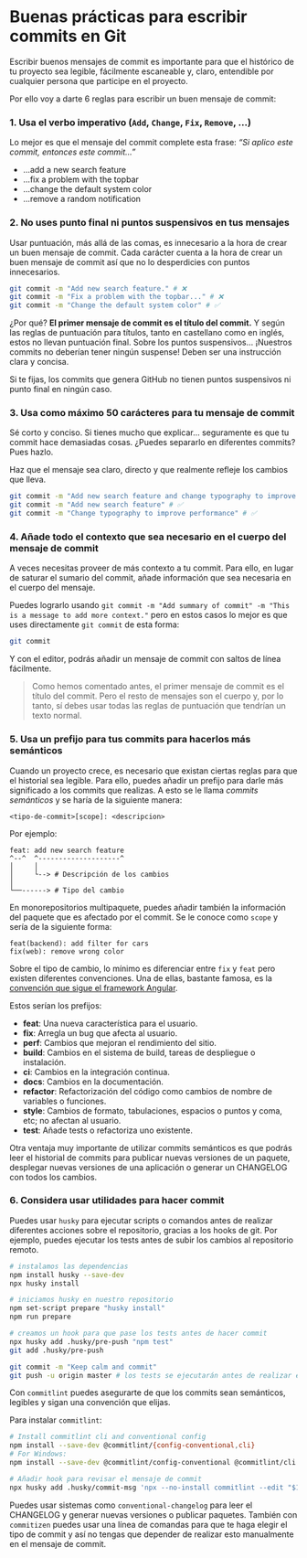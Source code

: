 # Buenas prácticas para escribir commits en Git

Escribir buenos mensajes de commit es importante para que el histórico de tu proyecto sea legible, fácilmente escaneable y, claro, entendible por cualquier persona que participe en el proyecto.

Por ello voy a darte 6 reglas para escribir un buen mensaje de commit:

### 1. Usa el verbo imperativo (`Add`, `Change`, `Fix`, `Remove`, …)

Lo mejor es que el mensaje del commit complete esta frase: *“Si aplico este commit, entonces este commit…”*

- …add a new search feature
- …fix a problem with the topbar
- …change the default system color
- …remove a random notification

### 2. No uses punto final ni puntos suspensivos en tus mensajes

Usar puntuación, más allá de las comas, es innecesario a la hora de crear un buen mensaje de commit. Cada carácter cuenta a la hora de crear un buen mensaje de commit así que no lo desperdicies con puntos innecesarios.

```sh
git commit -m "Add new search feature." # ❌
git commit -m "Fix a problem with the topbar..." # ❌
git commit -m "Change the default system color" # ✅
```

¿Por qué? **El primer mensaje de commit es el título del commit.** Y según las reglas de puntuación para títulos, tanto en castellano como en inglés, estos no llevan puntuación final. Sobre los puntos suspensivos… ¡Nuestros commits no deberían tener ningún suspense! Deben ser una instrucción clara y concisa.

Si te fijas, los commits que genera GitHub no tienen puntos suspensivos ni punto final en ningún caso.

### 3. Usa como máximo 50 carácteres para tu mensaje de commit

Sé corto y conciso. Si tienes mucho que explicar… seguramente es que tu commit hace demasiadas cosas. ¿Puedes separarlo en diferentes commits? Pues hazlo.

Haz que el mensaje sea claro, directo y que realmente refleje los cambios que lleva.

```sh
git commit -m "Add new search feature and change typography to improve performance" # ❌
git commit -m "Add new search feature" # ✅
git commit -m "Change typography to improve performance" # ✅
```

### 4. Añade todo el contexto que sea necesario en el cuerpo del mensaje de commit

A veces necesitas proveer de más contexto a tu commit. Para ello, en lugar de saturar el sumario del commit, añade información que sea necesaria en el cuerpo del mensaje.

Puedes lograrlo usando `git commit -m "Add summary of commit" -m "This is a message to add more context."` pero en estos casos lo mejor es que uses directamente `git commit` de esta forma:

```sh
git commit
```

Y con el editor, podrás añadir un mensaje de commit con saltos de línea fácilmente.

> Como hemos comentado antes, el primer mensaje de commit es el título del commit. Pero el resto de mensajes son el cuerpo y, por lo tanto, sí debes usar todas las reglas de puntuación que tendrían un texto normal.

### 5. Usa un prefijo para tus commits para hacerlos más semánticos

Cuando un proyecto crece, es necesario que existan ciertas reglas para que el historial sea legible. Para ello, puedes añadir un prefijo para darle más significado a los commits que realizas. A esto se le llama *commits semánticos* y se haría de la siguiente manera:

```fallback
<tipo-de-commit>[scope]: <descripcion>
```

Por ejemplo:

```fallback
feat: add new search feature
^--^  ^--------------------^
│     │
│     └--> # Descripción de los cambios
│
└──------> # Tipo del cambio
```

En monorepositorios multipaquete, puedes añadir también la información del paquete que es afectado por el commit. Se le conoce como `scope` y sería de la siguiente forma:

```fallback
feat(backend): add filter for cars
fix(web): remove wrong color
```

Sobre el tipo de cambio, lo mínimo es diferenciar entre `fix` y `feat` pero existen diferentes convenciones. Una de ellas, bastante famosa, es la [convención que sigue el framework Angular](https://github.com/angular/angular/blob/22b96b9/CONTRIBUTING.md#-commit-message-guidelines).

Estos serían los prefijos:

- **feat**: Una nueva característica para el usuario.
- **fix**: Arregla un bug que afecta al usuario.
- **perf**: Cambios que mejoran el rendimiento del sitio.
- **build**: Cambios en el sistema de build, tareas de despliegue o instalación.
- **ci**: Cambios en la integración continua.
- **docs**: Cambios en la documentación.
- **refactor**: Refactorización del código como cambios de nombre de variables o funciones.
- **style**: Cambios de formato, tabulaciones, espacios o puntos y coma, etc; no afectan al usuario.
- **test**: Añade tests o refactoriza uno existente.

Otra ventaja muy importante de utilizar commits semánticos es que podrás leer el historial de commits para publicar nuevas versiones de un paquete, desplegar nuevas versiones de una aplicación o generar un CHANGELOG con todos los cambios.

### 6. Considera usar utilidades para hacer commit

Puedes usar `husky` para ejecutar scripts o comandos antes de realizar diferentes acciones sobre el repositorio, gracias a los hooks de git. Por ejemplo, puedes ejecutar los tests antes de subir los cambios al repositorio remoto.

```sh
# instalamos las dependencias
npm install husky --save-dev
npx husky install

# iniciamos husky en nuestro repositorio
npm set-script prepare "husky install"
npm run prepare

# creamos un hook para que pase los tests antes de hacer commit
npx husky add .husky/pre-push "npm test"
git add .husky/pre-push

git commit -m "Keep calm and commit"
git push -u origin master # los tests se ejecutarán antes de realizar el push
```

Con `commitlint` puedes asegurarte de que los commits sean semánticos, legibles y sigan una convención que elijas.

Para instalar `commitlint`:

```sh
# Install commitlint cli and conventional config
npm install --save-dev @commitlint/{config-conventional,cli}
# For Windows:
npm install --save-dev @commitlint/config-conventional @commitlint/cli

# Añadir hook para revisar el mensaje de commit
npx husky add .husky/commit-msg 'npx --no-install commitlint --edit "$1"'
```

Puedes usar sistemas como `conventional-changelog` para leer el CHANGELOG y generar nuevas versiones o publicar paquetes. También con `commitizen` puedes usar una línea de comandas para que te haga elegir el tipo de commit y así no tengas que depender de realizar esto manualmente en el mensaje de commit.